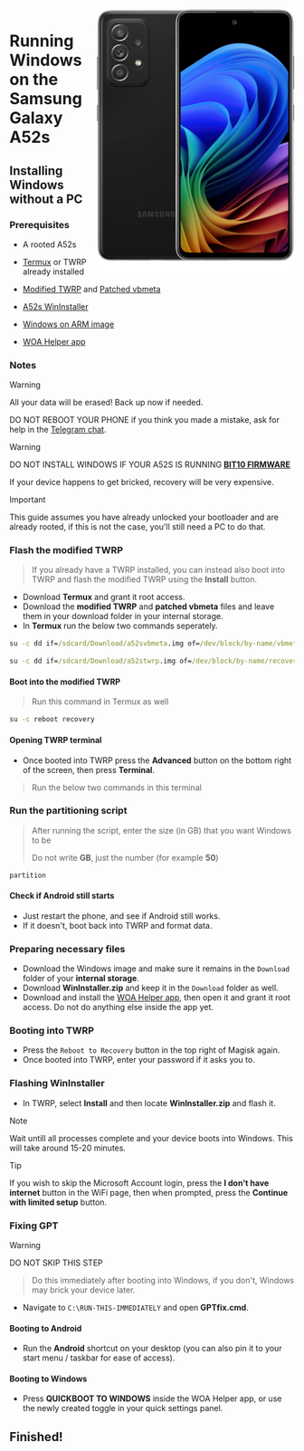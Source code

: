 <img align="right" src="https://github.com/n00b69/woa-a52s/blob/main/a52s.png" width="350" alt="Windows 11 running on a52sxq">

# Running Windows on the Samsung Galaxy A52s

## Installing Windows without a PC

### Prerequisites
- A rooted A52s

- [Termux](https://play.google.com/store/apps/details?id=com.termux) or TWRP already installed

- [Modified TWRP](https://github.com/n00b69/woa-a52s/releases/download/Files/a52stwrp.img) and [Patched vbmeta](https://github.com/n00b69/woa-a52s/releases/download/Files/a52svbmeta.img)

- [A52s WinInstaller](https://github.com/n00b69/woa-a52s/releases/download/Files/A52sWinInstaller_v6.9.zip)

- [Windows on ARM image](https://worproject.com/esd)

- [WOA Helper app](https://github.com/n00b69/woa-helper/releases/tag/APK)

### Notes
> [!WARNING]  
> All your data will be erased! Back up now if needed.
> 
> DO NOT REBOOT YOUR PHONE if you think you made a mistake, ask for help in the [Telegram chat](https://t.me/a52sxq_uefi).

> [!Warning]
> DO NOT INSTALL WINDOWS IF YOUR A52S IS RUNNING [**BIT10 FIRMWARE**](materials.md#check-bootloader-version)
> 
> If your device happens to get bricked, recovery will be very expensive.

> [!Important]
> This guide assumes you have already unlocked your bootloader and are already rooted, if this is not the case, you'll still need a PC to do that.

### Flash the modified TWRP
> If you already have a TWRP installed, you can instead also boot into TWRP and flash the modified TWRP using the **Install** button.
- Download **Termux** and grant it root access.
- Download the **modified TWRP** and **patched vbmeta** files and leave them in your download folder in your internal storage.
- In **Termux** run the below two commands seperately.
```cmd
su -c dd if=/sdcard/Download/a52svbmeta.img of=/dev/block/by-name/vbmeta
```

```cmd
su -c dd if=/sdcard/Download/a52stwrp.img of=/dev/block/by-name/recovery bs=8M
```

#### Boot into the modified TWRP
> Run this command in Termux as well
```cmd
su -c reboot recovery
```

#### Opening TWRP terminal
- Once booted into TWRP press the **Advanced** button on the bottom right of the screen, then press **Terminal**.
> Run the below two commands in this terminal

### Run the partitioning script
> After running the script, enter the size (in GB) that you want Windows to be
>
> Do not write **GB**, just the number (for example **50**)
```cmd
partition
``` 

#### Check if Android still starts
- Just restart the phone, and see if Android still works.
- If it doesn't, boot back into TWRP and format data. 

### Preparing necessary files
- Download the Windows image and make sure it remains in the `Download` folder of your **internal storage**.
- Download **WinInstaller.zip** and keep it in the `Download` folder as well.
- Download and install the [WOA Helper app](https://github.com/n00b69/woa-helper/releases/tag/APK), then open it and grant it root access. Do not do anything else inside the app yet.

### Booting into TWRP
- Press the `Reboot to Recovery` button in the top right of Magisk again.
- Once booted into TWRP, enter your password if it asks you to.

### Flashing WinInstaller
- In TWRP, select **Install** and then locate **WinInstaller.zip** and flash it.
> [!Note]
> Wait untill all processes complete and your device boots into Windows. This will take around 15-20 minutes.

> [!Tip]
> If you wish to skip the Microsoft Account login, press the **I don't have internet** button in the WiFi page, then when prompted, press the **Continue with limited setup** button.

### Fixing GPT
> [!Warning]
> DO NOT SKIP THIS STEP

> Do this immediately after booting into Windows, if you don't, Windows may brick your device later.
- Navigate to `C:\RUN-THIS-IMMEDIATELY` and open **GPTfix.cmd**.

#### Booting to Android
- Run the **Android** shortcut on your desktop (you can also pin it to your start menu / taskbar for ease of access).

#### Booting to Windows
- Press **QUICKBOOT TO WINDOWS** inside the WOA Helper app, or use the newly created toggle in your quick settings panel.

## Finished!


















